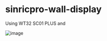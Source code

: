 # sinricpro-wall-display

Using WT32 SC01 PLUS and 

![image](https://github.com/user-attachments/assets/e8eed3d3-00d2-48c8-a748-b2da4d85e0d0)
